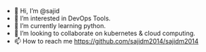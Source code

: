 - 👋 Hi, I’m @sajid
- 👀 I’m interested in DevOps Tools.
- 🌱 I’m currently learning python.
- 💞️ I’m looking to collaborate on kubernetes & cloud computing.
- 📫 How to reach me https://github.com/sajidm2014/sajidm2014

<!---
sajidm2014/sajidm2014 is a ✨ special ✨ repository because its `README.md` (this file) appears on your GitHub profile.
You can click the Preview link to take a look at your changes.
--->
